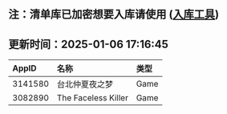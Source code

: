 ## 注：清单库已加密想要入库请使用 ([入库工具](https://github.com/BlankTMing/ManifestAutoUpdate/releases))

## 更新时间：2025-01-06 17:16:45
| AppID | 名称 | 类型  |
| :-------------------- | :----------------------------- | :----------- |
| 3141580 | 台北仲夏夜之梦| Game |
| 3082890 | The Faceless Killer| Game |
